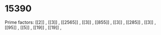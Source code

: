 # 15390

Prime factors: [[2]] , [[3]] , [[2565]] , [[3]] , [[855]] , [[3]] , [[285]] , [[3]] , [[95]] , [[5]] , [[19]] , [[19]] , 
